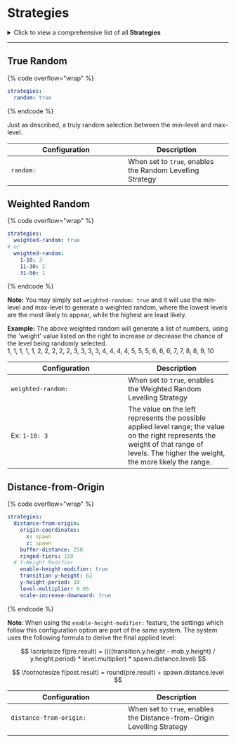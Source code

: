 # Strategies

<details>

<summary>Click to view a comprehensive list of all <strong>Strategies</strong></summary>

{% code overflow="wrap" %}
```yaml
strategies:
  random: 
  weighted-random: 
  distance-from-origin: 
  y-coodinate: 
```
{% endcode %}

</details>

***



## True Random

{% code overflow="wrap" %}
```yaml
strategies:
  random: true
```
{% endcode %}

Just as described, a truly random selection between the min-level and max-level.

<table data-full-width="false"><thead><tr><th width="251.00000000000006">Configuration</th><th>Description</th></tr></thead><tbody><tr><td><code>random:</code></td><td>When set to <code>true</code>, enables the Random Levelling Strategy</td></tr></tbody></table>



## Weighted Random

{% code overflow="wrap" %}
```yaml
strategies:
  weighted-random: true
# or
  weighted-random:
    1-10: 3
    11-30: 2
    31-50: 1
```
{% endcode %}

**Note:** You may simply set `weighted-random: true` and it will use the min-level and max-level to generate a weighted random, where the lowest levels are the most likely to appear, while the highest are least likely.

**Example:** The above weighted random will generate a list of numbers, using the 'weight' value listed on the right to increase or decrease the chance of the level being randomly selected.\
1, 1, 1, 1, 1, 2, 2, 2, 2, 2, 3, 3, 3, 3, 4, 4, 4, 4, 5, 5, 5, 6, 6, 6, 7, 7, 8, 8, 9, 10

<table data-full-width="false"><thead><tr><th width="251.00000000000006">Configuration</th><th>Description</th></tr></thead><tbody><tr><td><code>weighted-random:</code></td><td>When set to <code>true</code>, enables the Weighted Random Levelling Strategy</td></tr><tr><td>Ex: <code>1-10: 3</code></td><td>The value on the left represents the possible applied level range; the value on the right represents the weight of that range of levels. The higher the weight, the more likely the range.</td></tr></tbody></table>



## Distance-from-Origin

{% code overflow="wrap" %}
```yaml
strategies:
  distance-from-origin:
    origin-coordinates:
      x: spawn
      z: spawn
    buffer-distance: 250
    ringed-tiers: 150
  # Y-Height Modifier
    enable-height-modifier: true
    transition-y-height: 62
    y-height-period: 10
    level-multiplier: 0.05
    scale-increase-downward: true
```
{% endcode %}

**Note**: When using the `enable-height-modifier:` feature, the settings which follow this configuration option are part of the same system. The system uses the following formula to derive the final applied level:

$$
\scriptsize f(pre.result) = 
((((transition.y.height - mob.y.height) / y.height.period) * level.multiplier) * spawn.distance.level)
$$

$$
\footnotesize f(post.result) = 
round(pre.result) + spawn.distance.level
$$

<table data-full-width="false"><thead><tr><th width="251.00000000000006">Configuration</th><th>Description</th></tr></thead><tbody><tr><td><code>distance-from-origin:</code></td><td>When set to <code>true</code>, enables the Distance-from-Origin Levelling Strategy</td></tr><tr><td></td><td></td></tr></tbody></table>















